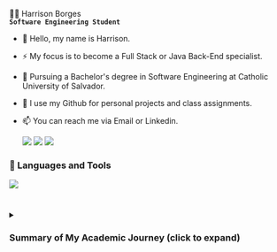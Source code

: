 🧑‍💻 Harrison Borges
<br> **`Software Engineering Student`** </br>

- 👋 Hello, my name is Harrison.
- ⚡ My focus is to become a Full Stack or Java Back-End specialist.
- 📕 Pursuing a Bachelor's degree in Software Engineering at Catholic University of Salvador.
- 🔭 I use my Github for personal projects and class assignments.
- 📫 You can reach me via Email or Linkedin.


  <div> 
  <a href = "mailto:harrisonborges13@gmail.com"><img src="https://img.shields.io/badge/-Gmail-%23333?style=for-the-badge&logo=gmail&logoColor=white"></a>
  <a href="https://www.linkedin.com/in/harrisonborges/"><img src="https://img.shields.io/badge/-LinkedIn-%230077B5?style=for-the-badge&logo=linkedin&logoColor=white"></a> 
  <a href = "https://github.com/HarrisonBorgess"><img src="https://img.shields.io/badge/website-000000?style=for-the-badge&logo=About.me&logoColor=white"></a>
  
</div>

### 🧰 Languages and Tools

<img src="https://skillicons.dev/icons?i=java,spring,html,css,javascript,kotlin,androidstudio,postman,vscode" />

#

<details>
<summary><h3>Summary of My Academic Journey (click to expand) </h3></summary>
  
Start Year: I entered the Software Engineering course in 2021, at the University where I am currently studying.

Focus of Study: Throughout my degree, I have been focused on learning the fundamentals of Software Engineering, including programming concepts, data structures, algorithms, and software design. I have gained knowledge in various programming languages, with a primary focus on Java,as well as familiarizing myself with frameworks and technologies used in software development.

Project Experience: During my studies, I have had the opportunity to participate in practical projects, applying the theoretical knowledge gained in the classroom. These projects have covered different areas of Software Engineering, such as web development, mobile applications, and information systems.

Graduation Goal: I am eager to graduate in Software Engineering in December 2024. I have been working hard to acquire the necessary skills and obtain a comprehensive understanding of the practices and principles of Software Engineering.

Continuous Learning: In addition to academic studies, I am always seeking opportunities to enhance my skills and expand my knowledge. Participating in online courses, conferences, and development communities allows me to stay updated with the latest trends and advancements in the field of Software Engineering.

Future Goals: I intend to enter the job market as a software developer or software engineer. I am interested in working on challenging projects, collaborating with talented teams, and continuing to learn and grow professionally.
</details>
